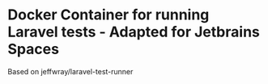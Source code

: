# Docker Container for running Laravel tests - Adapted for Jetbrains Spaces
Based on jeffwray/laravel-test-runner